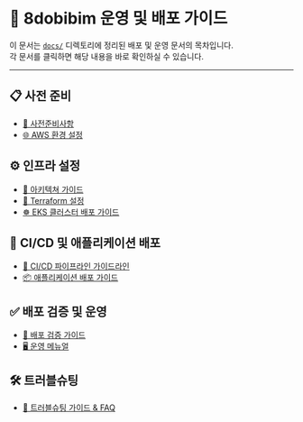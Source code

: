 # 📘 8dobibim 운영 및 배포 가이드

이 문서는 [`docs/`](https://github.com/8dobibim/8dobibim_back/tree/main/docs) 디렉토리에 정리된 배포 및 운영 문서의 목차입니다.  
각 문서를 클릭하면 해당 내용을 바로 확인하실 수 있습니다.

---

## 📋 사전 준비

- [🧾 사전준비사항](https://github.com/8dobibim/8dobibim_back/blob/main/docs/사전준비사항.md)
- [🌐 AWS 환경 설정](https://github.com/8dobibim/8dobibim_back/blob/main/docs/AWS%20환경%20설정.md)

## ⚙️ 인프라 설정
- [🧾 아키텍쳐 가이드](8dobibim_back/docs/아키텍쳐_가이드.md)
- [📐 Terraform 설정](https://github.com/8dobibim/8dobibim_back/blob/main/docs/Terraform%20설정.md)
- [☸️ EKS 클러스터 배포 가이드](https://github.com/8dobibim/8dobibim_back/blob/main/docs/EKS%20클러스터%20배포%20가이드.md)

## 🔁 CI/CD 및 애플리케이션 배포

- [🚀 CI/CD 파이프라인 가이드라인](https://github.com/8dobibim/8dobibim_back/blob/main/docs/CI_CD%20파이프라인%20가이드라인.md)
- [📦 애플리케이션 배포 가이드](8dobibim_back/docs/애플리케이션%배포%가이드.md)

## ✅ 배포 검증 및 운영

- [🧪 배포 검증 가이드](https://github.com/8dobibim/8dobibim_back/blob/main/docs/배포%20검증%20가이드.md)
- [🖥️ 운영 메뉴얼](https://github.com/8dobibim/8dobibim_back/blob/main/docs/운영%20메뉴얼.md)

## 🛠️ 트러블슈팅

- [🧯 트러블슈팅 가이드 & FAQ](https://github.com/8dobibim/8dobibim_back/blob/main/docs/트러블슈팅%20가이드%20%26%20FAQ.md)
